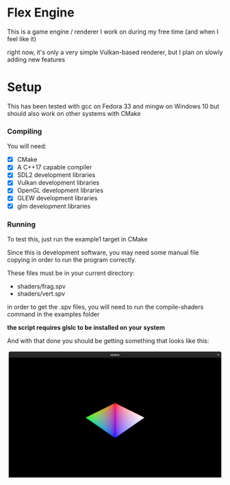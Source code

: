 # Flex Engine
This is a game engine / renderer I work on during my free time (and when I feel like it)

right now, it's only a very simple Vulkan-based renderer, but I plan on slowly adding new features

# Setup
This has been tested with gcc on Fedora 33 and mingw on Windows 10 but should also work on other systems with CMake

### Compiling
You will need:
- [x] CMake
- [x] A C++17 capable compiler
- [x] SDL2 development libraries
- [x] Vulkan development libraries
- [x] OpenGL development libraries
- [x] GLEW development libraries
- [x] glm development libraries

### Running
To test this, just run the example1 target in CMake

Since this is development software, you may need some manual file copying in order to run the program correctly.

These files must be in your current directory:
- shaders/frag.spv
- shaders/vert.spv

in order to get the .spv files, you will need to run the compile-shaders command in the examples folder

__the script requires glslc to be installed on your system__

And with that done you should be getting something that looks like this:

![A screenshot of the renderer](screenshot.png)
